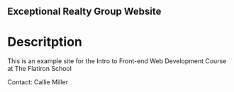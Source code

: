 Exceptional Realty Group Website
---

# Descritption

This is an example site for the Intro to Front-end Web Development Course at The Flatiron School

Contact: Callie Miller
